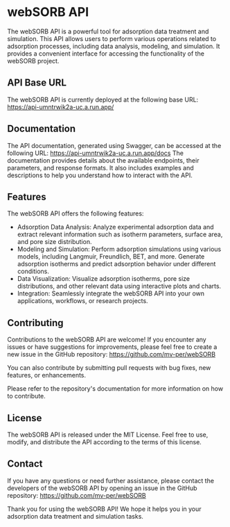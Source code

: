 # webSORB API

The webSORB API is a powerful tool for adsorption data treatment and simulation.
This API allows users to perform various operations related to adsorption processes, including data analysis, modeling, and simulation.
It provides a convenient interface for accessing the functionality of the webSORB project.

## API Base URL

The webSORB API is currently deployed at the following base URL: https://api-umntrwik2a-uc.a.run.app/

## Documentation

The API documentation, generated using Swagger, can be accessed at the following URL: https://api-umntrwik2a-uc.a.run.app/docs
The documentation provides details about the available endpoints, their parameters, and response formats. It also includes examples and descriptions to help you understand how to interact with the API.

## Features

The webSORB API offers the following features:

- Adsorption Data Analysis: Analyze experimental adsorption data and extract relevant information such as isotherm parameters, surface area, and pore size distribution.
- Modeling and Simulation: Perform adsorption simulations using various models, including Langmuir, Freundlich, BET, and more. Generate adsorption isotherms and predict adsorption behavior under different conditions.
- Data Visualization: Visualize adsorption isotherms, pore size distributions, and other relevant data using interactive plots and charts.
- Integration: Seamlessly integrate the webSORB API into your own applications, workflows, or research projects.

## Contributing

Contributions to the webSORB API are welcome! If you encounter any issues or have suggestions for improvements, please feel free to create a new issue in the GitHub repository: https://github.com/mv-per/webSORB

You can also contribute by submitting pull requests with bug fixes, new features, or enhancements.

Please refer to the repository's documentation for more information on how to contribute.

## License

The webSORB API is released under the MIT License. Feel free to use, modify, and distribute the API according to the terms of this license.

## Contact

If you have any questions or need further assistance, please contact the developers of the webSORB API by opening an issue in the GitHub repository: https://github.com/mv-per/webSORB

Thank you for using the webSORB API! We hope it helps you in your adsorption data treatment and simulation tasks.
